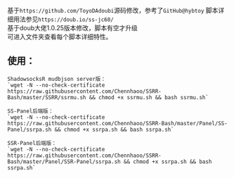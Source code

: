 基于`https://github.com/ToyoDAdoubi`源码修改，参考了`GitHub@hybtoy`
脚本详细用法参见`https://doub.io/ss-jc60/`<br>
基于doub大佬1.0.25版本修改，脚本有空才升级<br>
可进入文件夹查看每个脚本详细特性。<br>

使用：
-----

    ShadowsocksR mudbjson server版：
    `wget -N --no-check-certificate https://raw.githubusercontent.com/Chennhaoo/SSRR-Bash/master/SSRR/ssrmu.sh && chmod +x ssrmu.sh && bash ssrmu.sh`

    SS-Panel后端版：
    `wget -N --no-check-certificate https://raw.githubusercontent.com/Chennhaoo/SSRR-Bash/master/Panel/SS-Panel/ssrpa.sh && chmod +x ssrpa.sh && bash ssrpa.sh`

    SSR-Panel后端版：
    `wget -N --no-check-certificate https://raw.githubusercontent.com/Chennhaoo/SSRR-Bash/master/Panel/SSR-Panel/ssrpa.sh && chmod +x ssrpa.sh && bash ssrpa.sh`


